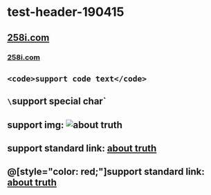 # test-header-190415

## <a href="http://258i.com">258i.com</a>

### [258i.com](http://258i.com)

## `<code>support code text</code>`

## `\`support special char`

## support img: ![about truth](./img/about-truth-170909.png)

## support standard link: [about truth](http://www.258i.com)

## @[style="color: red;"]support standard link: [about truth](http://www.258i.com)
